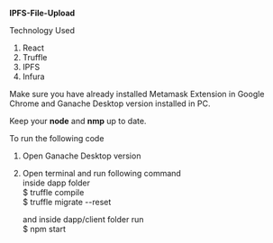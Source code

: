  <strong>IPFS-File-Upload </strong>

Technology Used
1. React
2. Truffle
3. IPFS
4. Infura

Make sure you have already installed Metamask Extension in Google Chrome
and Ganache Desktop version installed in PC.

Keep your <strong>node</strong> and <strong>nmp</strong> up to date.

To run the following code <br>
1. Open Ganache Desktop version <br>
2. Open terminal and run following command <br>
   inside dapp folder<br>
   $ truffle compile<br>
   $ truffle migrate --reset<br>

    and inside dapp/client folder run <br>
    $ npm start
    
